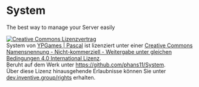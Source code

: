 # System
The best way to manage your Server easily


<a rel="license" href="http://creativecommons.org/licenses/by-nc-sa/4.0/"><img alt="Creative Commons Lizenzvertrag" style="border-width:0" src="https://i.creativecommons.org/l/by-nc-sa/4.0/88x31.png" /></a><br /><span xmlns:dct="http://purl.org/dc/terms/" href="http://purl.org/dc/dcmitype/Text" property="dct:title" rel="dct:type">System</span> von <a xmlns:cc="http://creativecommons.org/ns#" href="inventive.group" property="cc:attributionName" rel="cc:attributionURL">YPGames | Pascal</a> ist lizenziert unter einer <a rel="license" href="http://creativecommons.org/licenses/by-nc-sa/4.0/">Creative Commons Namensnennung - Nicht-kommerziell - Weitergabe unter gleichen Bedingungen 4.0 International Lizenz</a>.<br />Beruht auf dem Werk unter <a xmlns:dct="http://purl.org/dc/terms/" href="https://github.com/phans11/System" rel="dct:source">https://github.com/phans11/System</a>.<br />Über diese Lizenz hinausgehende Erlaubnisse können Sie unter <a xmlns:cc="http://creativecommons.org/ns#" href="dev.inventive.group/rights" rel="cc:morePermissions">dev.inventive.group/rights</a> erhalten.
